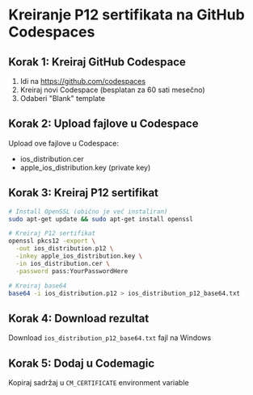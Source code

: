 # Kreiranje P12 sertifikata na GitHub Codespaces

## Korak 1: Kreiraj GitHub Codespace
1. Idi na https://github.com/codespaces
2. Kreiraj novi Codespace (besplatan za 60 sati mesečno)
3. Odaberi "Blank" template

## Korak 2: Upload fajlove u Codespace
Upload ove fajlove u Codespace:
- ios_distribution.cer
- apple_ios_distribution.key (private key)

## Korak 3: Kreiraj P12 sertifikat
```bash
# Install OpenSSL (obično je već instaliran)
sudo apt-get update && sudo apt-get install openssl

# Kreiraj P12 sertifikat
openssl pkcs12 -export \
  -out ios_distribution.p12 \
  -inkey apple_ios_distribution.key \
  -in ios_distribution.cer \
  -password pass:YourPasswordHere

# Kreiraj base64
base64 -i ios_distribution.p12 > ios_distribution_p12_base64.txt
```

## Korak 4: Download rezultat
Download `ios_distribution_p12_base64.txt` fajl na Windows

## Korak 5: Dodaj u Codemagic
Kopiraj sadržaj u `CM_CERTIFICATE` environment variable
